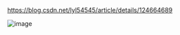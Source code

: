 https://blog.csdn.net/lyl54545/article/details/124664689


![image](https://user-images.githubusercontent.com/7061196/221408709-97e54792-ec40-4414-bb42-d9bde9b35473.png)
